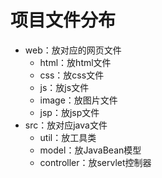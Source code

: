 # 项目文件分布

* web：放对应的网页文件
  * html：放html文件
  * css：放css文件
  * js：放js文件
  * image：放图片文件
  * jsp：放jsp文件
* src：放对应java文件
  * util：放工具类
  * model：放JavaBean模型
  * controller：放servlet控制器